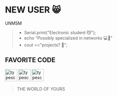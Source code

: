# NEW USER 😸
UNMSM
>* Serial.print("Electronic student 😼");
>* echo "Possibly specialized in networks 💻🧨"
>* cout <<"projects? 📩";

## FAVORITE CODE
<p align="left">
<a href="https://www.gnu.org/software/bash/" target="_blank" rel="noreferrer"><img src="https://miro.medium.com/v2/resize:fit:600/1*FEE98iWinlZBYkxBAG8MvA.png" alt="typescript" width="40" height="40"/></a>
<a href="https://git-scm.com/" target="_blank" rel="noreferrer"><img src="https://stickermirchi.com/wp-content/uploads/2023/08/Git-Sticker-2-800x800.png" alt="typescript" width="40" height="40"/></a>
<a href="https://www.arduino.cc/" target="_blank" rel="noreferrer"><img src="https://cdn.worldvectorlogo.com/logos/arduino-1.svg" alt="typescript" width="40" height="40"/></a>
</p>

> THE WORLD OF YOURS
